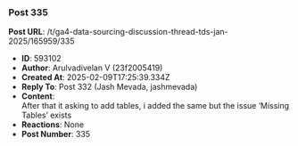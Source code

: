 ### Post 335
**Post URL**: /t/ga4-data-sourcing-discussion-thread-tds-jan-2025/165959/335
- **ID**: 593102
- **Author**: Arulvadivelan V (23f2005419)
- **Created At**: 2025-02-09T17:25:39.334Z
- **Reply To**: Post 332 (Jash Mevada, jashmevada)
- **Content**:  
  After that it asking to add tables, i added the same but the issue ‘Missing Tables’ exists
- **Reactions**: None
- **Post Number**: 335

